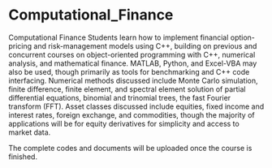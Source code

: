 # Computational_Finance
Computational Finance
Students learn how to implement financial option-pricing and risk-management models using C++, building on previous and concurrent courses on object-oriented programming with C++, numerical analysis, and mathematical finance. MATLAB, Python, and Excel-VBA may also be used, though primarily as tools for benchmarking and C++ code interfacing. Numerical methods discussed include Monte Carlo simulation, finite difference, finite element, and spectral element solution of partial differential equations, binomial and trinomial trees, the fast Fourier transform (FFT). Asset classes discussed include equities, fixed income and interest rates, foreign exchange, and commodities, though the majority of applications will be for equity derivatives for simplicity and access to market data.

The complete codes and documents will be uploaded once the course is finished.
